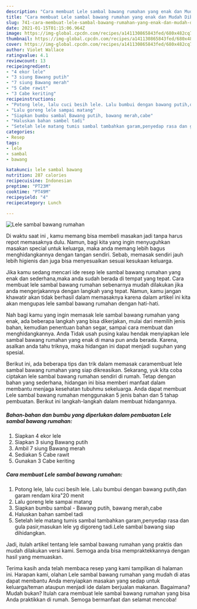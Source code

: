 ```yaml
---
description: "Cara membuat Lele sambal bawang rumahan yang enak dan Mudah Dibuat"
title: "Cara membuat Lele sambal bawang rumahan yang enak dan Mudah Dibuat"
slug: 741-cara-membuat-lele-sambal-bawang-rumahan-yang-enak-dan-mudah-dibuat
date: 2021-01-15T01:15:06.964Z
image: https://img-global.cpcdn.com/recipes/a141130865843fed/680x482cq70/lele-sambal-bawang-rumahan-foto-resep-utama.jpg
thumbnail: https://img-global.cpcdn.com/recipes/a141130865843fed/680x482cq70/lele-sambal-bawang-rumahan-foto-resep-utama.jpg
cover: https://img-global.cpcdn.com/recipes/a141130865843fed/680x482cq70/lele-sambal-bawang-rumahan-foto-resep-utama.jpg
author: Violet Wallace
ratingvalue: 4.1
reviewcount: 13
recipeingredient:
- "4 ekor lele"
- "3 siung Bawang putih"
- "7 siung Bawang merah"
- "5 Cabe rawit"
- "3 Cabe keriting"
recipeinstructions:
- "Potong lele, lalu cuci besih lele. Lalu bumbui dengan bawang putih,dan garam rendam kira&#34;20 menit"
- "Lalu goreng lele sampai matang"
- "Siapkan bumbu sambal Bawang putih, bawang merah,cabe"
- "Haluskan bahan sambel tadi"
- "Setelah lele matang tumis sambal tambahkan garam,penyedap rasa dan gula pasir,masukan lele yg digoreng tadi.Lele sambal bawang siap dihidangkan."
categories:
- Resep
tags:
- lele
- sambal
- bawang

katakunci: lele sambal bawang 
nutrition: 287 calories
recipecuisine: Indonesian
preptime: "PT23M"
cooktime: "PT49M"
recipeyield: "4"
recipecategory: Lunch

---
```



![Lele sambal bawang rumahan](https://img-global.cpcdn.com/recipes/a141130865843fed/680x482cq70/lele-sambal-bawang-rumahan-foto-resep-utama.jpg)

Di waktu  saat ini , kamu memang bisa membeli masakan jadi tanpa harus repot memasaknya dulu. Namun, bagi kita yang ingin menyuguhkan masakan special untuk keluarga, maka anda memang lebih bagus menghidangkannya dengan tangan sendiri. Sebab, memasak sendiri jauh lebih higienis dan juga bisa menyesuaikan sesuai kesukaan keluarga.

Jika kamu sedang mencari ide resep lele sambal bawang rumahan yang enak dan sederhana,maka anda sudah berada di tempat yang tepat. Cara membuat lele sambal bawang rumahan  sebenarnya mudah dilakukan jika anda mengerjakannya dengan langkah yang tepat. Namun, kamu jangan khawatir akan tidak berhasil dalam memasaknya 
karena dalam artikel ini kita akan mengupas lele sambal bawang rumahan dengan hati-hati.  



Nah bagi kamu yang ingin memasak lele sambal bawang rumahan yang enak, ada beberapa langkah yang bisa dikerjakan, mulai dari memilih jenis bahan, kemudian penentuan bahan segar, sampai cara membuat dan menghidangkannya. Anda Tidak usah pusing kalau hendak menyiapkan lele sambal bawang rumahan yang enak di mana pun anda berada. Karena, asalkan anda  tahu triknya, maka hidangan ini dapat menjadi suguhan yang spesial.

Berikut ini, ada beberapa tips dan trik dalam memasak caramembuat lele sambal bawang rumahan yang siap dikreasikan. Sekarang, yuk kita coba ciptakan lele sambal bawang rumahan sendiri di rumah. Tetap dengan bahan yang sederhana, hidangan ini bisa memberi manfaat dalam membantu menjaga kesehatan tubuhmu sekeluarga. Anda dapat membuat Lele sambal bawang rumahan menggunakan 5 jenis bahan dan 5 tahap pembuatan. Berikut ini langkah-langkah dalam membuat hidangannya.

<!--inarticleads1-->

##### Bahan-bahan dan bumbu yang diperlukan dalam pembuatan Lele sambal bawang rumahan:

1. Siapkan 4 ekor lele
1. Siapkan 3 siung Bawang putih
1. Ambil 7 siung Bawang merah
1. Sediakan 5 Cabe rawit
1. Gunakan 3 Cabe keriting




<!--inarticleads2-->

##### Cara membuat Lele sambal bawang rumahan:

1. Potong lele, lalu cuci besih lele. Lalu bumbui dengan bawang putih,dan garam rendam kira&#34;20 menit
1. Lalu goreng lele sampai matang
1. Siapkan bumbu sambal - Bawang putih, bawang merah,cabe
1. Haluskan bahan sambel tadi
1. Setelah lele matang tumis sambal tambahkan garam,penyedap rasa dan gula pasir,masukan lele yg digoreng tadi.Lele sambal bawang siap dihidangkan.




Jadi, itulah artikel tentang  lele sambal bawang rumahan  yang praktis dan mudah dilakukan versi kami. Semoga anda bisa mempraktekkannya dengan hasil yang memuaskan. 

Terima kasih anda telah membaca resep yang kami tampilkan di halaman ini. Harapan kami, olahan  Lele sambal bawang rumahan yang mudah di atas dapat membantu Anda menyiapkan masakan yang sedap untuk keluarga/teman ataupun menjadi ide dalam berjualan makanan. Bagaimana? Mudah bukan? Itulah cara membuat lele sambal bawang rumahan yang bisa Anda praktikkan di rumah. Semoga bermanfaat dan selamat mencoba!

